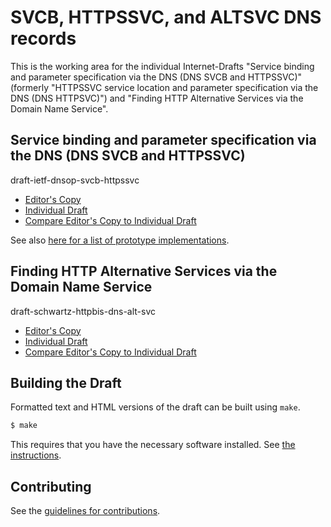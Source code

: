 #  SVCB, HTTPSSVC, and ALTSVC DNS records

This is the working area for the individual Internet-Drafts "Service binding and parameter specification via the DNS (DNS SVCB and HTTPSSVC)" (formerly "HTTPSSVC service location and parameter specification via the DNS (DNS HTTPSVC)") and "Finding HTTP Alternative Services via the Domain Name Service".

## Service binding and parameter specification via the DNS (DNS SVCB and HTTPSSVC)

draft-ietf-dnsop-svcb-httpssvc

* [Editor's Copy](https://MikeBishop.github.io/dns-alt-svc/#go.draft-ietf-dnsop-svcb-httpssvc-latest.html)
* [Individual Draft](https://datatracker.ietf.org/doc/draft-ietf-dnsop-svcb-httpssvc/)
* [Compare Editor's Copy to Individual Draft](https://MikeBishop.github.io/dns-alt-svc/#go.draft-ietf-dnsop-svcb-httpssvc-latest.diff)

See also [here for a list of prototype implementations](httpssvc-implementations.md).

## Finding HTTP Alternative Services via the Domain Name Service

draft-schwartz-httpbis-dns-alt-svc

* [Editor's Copy](https://MikeBishop.github.io/dns-alt-svc/#go.draft-schwartz-httpbis-dns-alt-svc-latest.html)
* [Individual Draft](https://datatracker.ietf.org/doc/draft-schwartz-httpbis-dns-alt-svc/)
* [Compare Editor's Copy to Individual Draft](https://MikeBishop.github.io/dns-alt-svc/#go.draft-schwartz-httpbis-dns-alt-svc-latest.diff)

## Building the Draft

Formatted text and HTML versions of the draft can be built using `make`.

```sh
$ make
```

This requires that you have the necessary software installed.  See
[the instructions](https://github.com/martinthomson/i-d-template/blob/master/doc/SETUP.md).


## Contributing

See the
[guidelines for contributions](https://github.com/MikeBishop/dns-alt-svc/blob/master/CONTRIBUTING.md).
